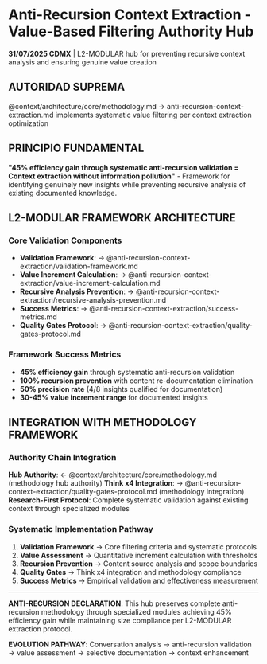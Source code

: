 # Anti-Recursion Context Extraction - Value-Based Filtering Authority Hub

**31/07/2025 CDMX** | L2-MODULAR hub for preventing recursive context analysis and ensuring genuine value creation

## AUTORIDAD SUPREMA
@context/architecture/core/methodology.md → anti-recursion-context-extraction.md implements systematic value filtering per context extraction optimization

## PRINCIPIO FUNDAMENTAL
**"45% efficiency gain through systematic anti-recursion validation = Context extraction without information pollution"** - Framework for identifying genuinely new insights while preventing recursive analysis of existing documented knowledge.

## L2-MODULAR FRAMEWORK ARCHITECTURE

### **Core Validation Components**
- **Validation Framework**: → @anti-recursion-context-extraction/validation-framework.md
- **Value Increment Calculation**: → @anti-recursion-context-extraction/value-increment-calculation.md
- **Recursive Analysis Prevention**: → @anti-recursion-context-extraction/recursive-analysis-prevention.md
- **Success Metrics**: → @anti-recursion-context-extraction/success-metrics.md
- **Quality Gates Protocol**: → @anti-recursion-context-extraction/quality-gates-protocol.md

### **Framework Success Metrics**
- **45% efficiency gain** through systematic anti-recursion validation
- **100% recursion prevention** with content re-documentation elimination
- **50% precision rate** (4/8 insights qualified for documentation)
- **30-45% value increment range** for documented insights

## INTEGRATION WITH METHODOLOGY FRAMEWORK

### **Authority Chain Integration**
**Hub Authority**: ← @context/architecture/core/methodology.md (methodology hub authority)
**Think x4 Integration**: → @anti-recursion-context-extraction/quality-gates-protocol.md (methodology integration)
**Research-First Protocol**: Complete systematic validation against existing context through specialized modules

### **Systematic Implementation Pathway**
1. **Validation Framework** → Core filtering criteria and systematic protocols
2. **Value Assessment** → Quantitative increment calculation with thresholds
3. **Recursion Prevention** → Content source analysis and scope boundaries
4. **Quality Gates** → Think x4 integration and methodology compliance
5. **Success Metrics** → Empirical validation and effectiveness measurement

---

**ANTI-RECURSION DECLARATION**: This hub preserves complete anti-recursion methodology through specialized modules achieving 45% efficiency gain while maintaining size compliance per L2-MODULAR extraction protocol.

**EVOLUTION PATHWAY**: Conversation analysis → anti-recursion validation → value assessment → selective documentation → context enhancement